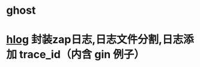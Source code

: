 # ghost

# [hlog](https://github.com/hwholiday/ghost/tree/main/hlog) 封装zap日志,日志文件分割,日志添加 trace_id（内含 gin 例子）

